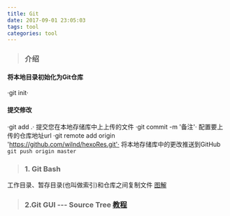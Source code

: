```yaml
---
title: Git
date: 2017-09-01 23:05:03
tags: tool
categories: tool
---
```

>### 介绍
#### 将本地目录初始化为Git仓库
·git init· 
#### 提交修改
·git add .·
提交您在本地存储库中上上传的文件
·git commit -m '备注'·
配置要上传的仓库地址url
·git remote add origin 'https://github.com/wilnd/hexoRes.git'·
将本地存储库中的更改推送到GitHub
` git push origin master`
>### 1. Git Bash 
工作目录、暂存目录(也叫做索引)和仓库之间复制文件
    [图解](https://marklodato.github.io/visual-git-guide/index-zh-cn.html)
    
>### 2.Git GUI --- Source Tree [教程](https://www.jianshu.com/p/5e1a76535221)